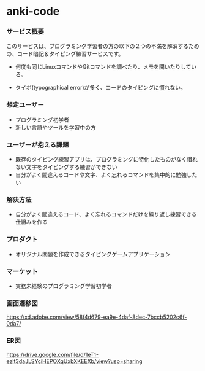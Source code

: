 # anki-code
### サービス概要
このサービスは、プログラミング学習者の方の以下の２つの不満を解消するための、コード暗記＆タイピング練習サービスです。

- 何度も同じLinuxコマンドやGitコマンドを調べたり、メモを開いたりしている。

- タイポ(typographical error)が多く、コードのタイピングに慣れない。

### 想定ユーザー
- プログラミング初学者
- 新しい言語やツールを学習中の方

### ユーザーが抱える課題
- 既存のタイピング練習アプリは、プログラミングに特化したものがなく慣れない文字をタイピングする練習ができない
- 自分がよく間違えるコードや文字、よく忘れるコマンドを集中的に勉強したい

### 解決方法
- 自分がよく間違えるコード、よく忘れるコマンドだけを繰り返し練習できる仕組みを作る

### プロダクト
- オリジナル問題を作成できるタイピングゲームアプリケーション

### マーケット
- 実務未経験のプログラミング学習初学者

### 画面遷移図
https://xd.adobe.com/view/58f4d679-ea9e-4daf-8dec-7bccb5202c6f-0da7/

### ER図
https://drive.google.com/file/d/1eT1-ezlt3daJLSYciHEPOXqUxbXKEEXb/view?usp=sharing
